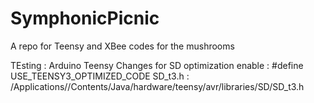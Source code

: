 # SymphonicPicnic
A repo for Teensy and XBee codes for the mushrooms


TEsting : Arduino Teensy Changes for SD optimization
enable : #define USE_TEENSY3_OPTIMIZED_CODE
SD_t3.h : /Applications/<Arduino-App-Folder>/Contents/Java/hardware/teensy/avr/libraries/SD/SD_t3.h

